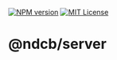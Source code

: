 [![NPM version][npm-shield]][npm-url]
[![MIT License][license-shield]][license-url]

# @ndcb/server

[npm-shield]: https://img.shields.io/npm/v/@ndcb/rehype-mathjax.svg
[npm-url]: https://www.npmjs.com/package/@ndcb/rehype-mathjax

[license-shield]: https://img.shields.io/github/license/NDCB/generator.svg?style=flat
[license-url]: ./LICENSE.md
